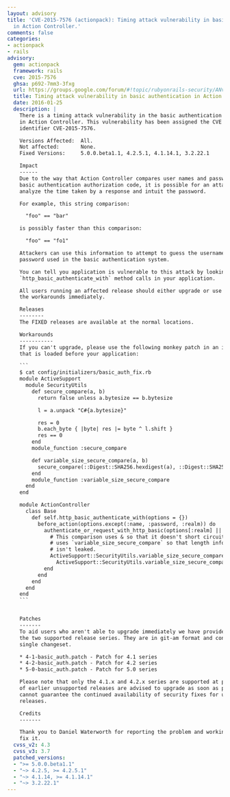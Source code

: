 ```yaml
---
layout: advisory
title: 'CVE-2015-7576 (actionpack): Timing attack vulnerability in basic authentication
  in Action Controller.'
comments: false
categories:
- actionpack
- rails
advisory:
  gem: actionpack
  framework: rails
  cve: 2015-7576
  ghsa: p692-7mm3-3fxg
  url: https://groups.google.com/forum/#!topic/rubyonrails-security/ANv0HDHEC3k
  title: Timing attack vulnerability in basic authentication in Action Controller.
  date: 2016-01-25
  description: |
    There is a timing attack vulnerability in the basic authentication support
    in Action Controller. This vulnerability has been assigned the CVE
    identifier CVE-2015-7576.

    Versions Affected:  All.
    Not affected:       None.
    Fixed Versions:     5.0.0.beta1.1, 4.2.5.1, 4.1.14.1, 3.2.22.1

    Impact
    ------
    Due to the way that Action Controller compares user names and passwords in
    basic authentication authorization code, it is possible for an attacker to
    analyze the time taken by a response and intuit the password.

    For example, this string comparison:

      "foo" == "bar"

    is possibly faster than this comparison:

      "foo" == "fo1"

    Attackers can use this information to attempt to guess the username and
    password used in the basic authentication system.

    You can tell you application is vulnerable to this attack by looking for
    `http_basic_authenticate_with` method calls in your application.

    All users running an affected release should either upgrade or use one of
    the workarounds immediately.

    Releases
    --------
    The FIXED releases are available at the normal locations.

    Workarounds
    -----------
    If you can't upgrade, please use the following monkey patch in an initializer
    that is loaded before your application:

    ```
    $ cat config/initializers/basic_auth_fix.rb
    module ActiveSupport
      module SecurityUtils
        def secure_compare(a, b)
          return false unless a.bytesize == b.bytesize

          l = a.unpack "C#{a.bytesize}"

          res = 0
          b.each_byte { |byte| res |= byte ^ l.shift }
          res == 0
        end
        module_function :secure_compare

        def variable_size_secure_compare(a, b)
          secure_compare(::Digest::SHA256.hexdigest(a), ::Digest::SHA256.hexdigest(b))
        end
        module_function :variable_size_secure_compare
      end
    end

    module ActionController
      class Base
        def self.http_basic_authenticate_with(options = {})
          before_action(options.except(:name, :password, :realm)) do
            authenticate_or_request_with_http_basic(options[:realm] || "Application") do |name, password|
              # This comparison uses & so that it doesn't short circuit and
              # uses `variable_size_secure_compare` so that length information
              # isn't leaked.
              ActiveSupport::SecurityUtils.variable_size_secure_compare(name, options[:name]) &
                ActiveSupport::SecurityUtils.variable_size_secure_compare(password, options[:password])
            end
          end
        end
      end
    end
    ```


    Patches
    -------
    To aid users who aren't able to upgrade immediately we have provided patches for
    the two supported release series. They are in git-am format and consist of a
    single changeset.

    * 4-1-basic_auth.patch - Patch for 4.1 series
    * 4-2-basic_auth.patch - Patch for 4.2 series
    * 5-0-basic_auth.patch - Patch for 5.0 series

    Please note that only the 4.1.x and 4.2.x series are supported at present. Users
    of earlier unsupported releases are advised to upgrade as soon as possible as we
    cannot guarantee the continued availability of security fixes for unsupported
    releases.

    Credits
    -------

    Thank you to Daniel Waterworth for reporting the problem and working with us to
    fix it.
  cvss_v2: 4.3
  cvss_v3: 3.7
  patched_versions:
  - ">= 5.0.0.beta1.1"
  - "~> 4.2.5, >= 4.2.5.1"
  - "~> 4.1.14, >= 4.1.14.1"
  - "~> 3.2.22.1"
---
```

